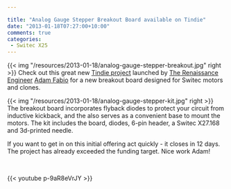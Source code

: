 ```yaml
---

title: "Analog Gauge Stepper Breakout Board available on Tindie"
date: "2013-01-18T07:27:00+10:00"
comments: true
categories:
 - Switec X25
---
```


{{< img "/resources/2013-01-18/analog-gauge-stepper-breakout.jpg" right >}}
Check out this great new [Tindie project](https://tindie.com/shops/TheRengineer/analog-gauge-stepper-breakout-board/)
launched by [The Renaissance Engineer](http://www.therengineer.com/) [Adam Fabio](https://twitter.com/ajfabio)
for a new breakout board designed for Switec motors and clones.

{{< img "/resources/2013-01-18/analog-gauge-stepper-kit.jpg" right >}}
The breakout board incorporates flyback diodes to protect your circuit from inductive kickback, and
the also serves as a convenient base to mount the motors.  The kit includes
the board, diodes, 6-pin header, a Switec X27.168 and 3d-printed needle.

If you want to get in on this initial offering act quickly - it closes
in 12 days.  The project has already exceeded the funding target.
Nice work Adam!

<br clear="both"/>

{{< youtube  p-9aR8eVrJY >}}
